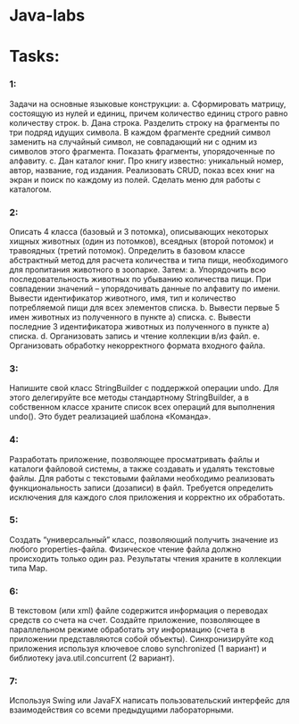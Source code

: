 # Java-labs  
# Tasks:
### 1: 
Задачи на основные языковые конструкции:
        a. Сформировать матрицу, состоящую из нулей и единиц, причем количество единиц строго равно количеству строк.
        b. Дана строка. Разделить строку на фрагменты по три подряд идущих символа. В каждом фрагменте средний символ заменить на случайный символ, не совпадающий ни с одним из символов этого фрагмента. Показать фрагменты, упорядоченные по алфавиту.
        c. Дан каталог книг. Про книгу известно: уникальный номер, автор, название, год издания. Реализовать CRUD, показ всех книг на экран и поиск по каждому из полей. Сделать меню для работы с каталогом.
### 2:
  Описать 4 класса (базовый и 3 потомка), описывающих некоторых хищных животных (один из потомков), всеядных (второй потомок) и травоядных (третий потомок). Определить в базовом классе абстрактный метод для расчета количества и типа пищи, необходимого для пропитания животного в зоопарке. Затем:
        a. Упорядочить всю последовательность животных по убыванию количества пищи. При совпадении значений – упорядочивать данные по алфавиту по имени. Вывести идентификатор животного, имя, тип и количество потребляемой пищи для всех элементов списка.
        b. Вывести первые 5 имен животных из полученного в пункте а) списка.
        c. Вывести последние 3 идентификатора животных из полученного в пункте а) списка.
        d. Организовать запись и чтение коллекции в/из файл.
        e. Организовать обработку некорректного формата входного файла.
### 3: 
  Напишите свой класс StringBuilder с поддержкой операции undo. Для этого делегируйте все методы стандартному StringBuilder, а в собственном классе храните список всех операций для выполнения undo(). Это будет реализацией шаблона «Команда».
### 4:
  Разработать приложение, позволяющее просматривать файлы и каталоги файловой системы, а также создавать и удалять текстовые файлы. Для работы с текстовыми файлами необходимо реализовать функциональность записи (дозаписи) в файл. Требуется определить исключения для каждого слоя приложения и корректно их обработать.
### 5:
  Создать “универсальный” класс, позволяющий получить значение из любого properties-файла. Физическое чтение файла должно происходить только один раз. Результаты чтения храните в коллекции типа Map.
### 6:
  В текстовом (или xml) файле содержится информация о переводах средств со счета на счет. Создайте приложение, позволяющее в параллельном режиме обработать эту информацию (счета в приложении представляются собой объекты). Синхронизируйте код приложения используя ключевое слово synchronized (1 вариант) и библиотеку java.util.concurrent (2 вариант).
### 7:
  Используя Swing или JavaFX написать пользовательский интерфейс для взаимодействия со всеми предыдущими лабораторными.
